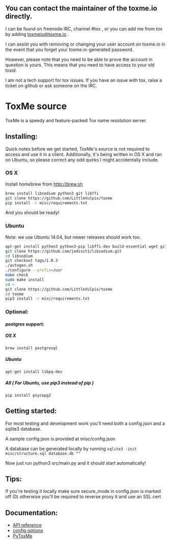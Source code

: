 ## You can contact the maintainer of the toxme.io directly.

I can be found on freenode IRC, channel #tox , or you can add me from tox by adding toxmeio@toxme.io .

I can assist you with removing or changing your user account on toxme.io in the event that you forget your toxme.io-generated password.

However, please note that you need to be able to prove the account in question is yours. This means that you need to have access to your old toxid.

I am not a tech support for tox issues. If you have an issue with tox, raise a ticket on github or ask someone on the IRC.

# ToxMe source

ToxMe is a speedy and feature-packed Tox name resolution server.

## Installing:

Quick notes before we get started, ToxMe's source is not required to access and use it in a client. Additionally, it's being written in OS X and ran on Ubuntu, so please correct any odd quirks I might accidentally include.

### OS X
Install homebrew from http://brew.sh

```bash
brew install libsodium python3 git libffi
git clone https://github.com/LittleVulpix/toxme
pip install -r misc/requirements.txt
```

And you should be ready!

### Ubuntu
Note: we use Ubuntu 14.04, but newer releases should work too.

```bash
apt-get install python3 python3-pip libffi-dev build-essential wget git sqlite libtool autotools-dev automake checkinstall check git yasm
git clone https://github.com/jedisct1/libsodium.git
cd libsodium
git checkout tags/1.0.3
./autogen.sh
./configure --prefix=/usr
make check
sudo make install
cd ~
git clone https://github.com/LittleVulpix/toxme
cd toxme
pip3 install -r misc/requirements.txt
```

### Optional:
#### postgres support:
##### OS X
```brew install postgresql```

##### Ubuntu
```apt-get install libpq-dev```

##### All ( For Ubuntu, use pip3 instead of pip )
```pip install psycopg2```


## Getting started:

For most testing and development work you'll need both a config.json and a sqlite3 database.

A sample config.json is provided at misc/config.json

A database can be generated locally by running ```sqlite3 -init misc/structure.sql database.db ""```

Now just run python3 src/main.py and it should start automatically!

## Tips:

If you're testing it locally make sure secure_mode in config.json is marked off (0) otherwise you'll be required to reverse proxy it and use an SSL cert

## Documentation:
- [API reference](/doc/api.md)
- [config options](/doc/config.md)
- [PyToxMe](https://github.com/ToxMe/PyToxMe)
